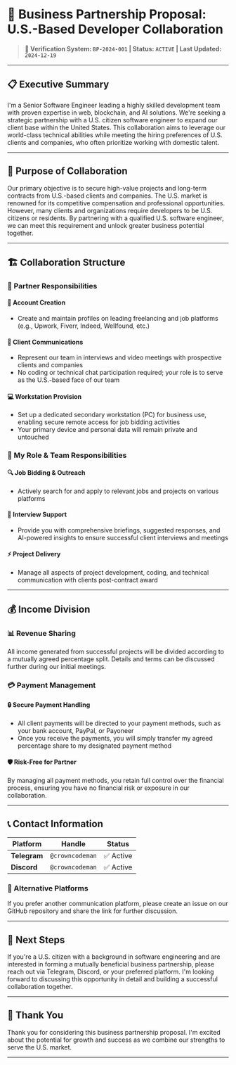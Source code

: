 # 🤝 Business Partnership Proposal: U.S.-Based Developer Collaboration

> **🔐 Verification System: `BP-2024-001` | Status: `ACTIVE` | Last Updated: `2024-12-19`**

---

## 📋 Executive Summary

I'm a Senior Software Engineer leading a highly skilled development team with proven expertise in web, blockchain, and AI solutions. We're seeking a strategic partnership with a U.S. citizen software engineer to expand our client base within the United States. This collaboration aims to leverage our world-class technical abilities while meeting the hiring preferences of U.S. clients and companies, who often prioritize working with domestic talent.

---

## 🎯 Purpose of Collaboration

Our primary objective is to secure high-value projects and long-term contracts from U.S.-based clients and companies. The U.S. market is renowned for its competitive compensation and professional opportunities. However, many clients and organizations require developers to be U.S. citizens or residents. By partnering with a qualified U.S. software engineer, we can meet this requirement and unlock greater business potential together.

---

## 🏗️ Collaboration Structure

### 👤 Partner Responsibilities

#### 📝 Account Creation
- Create and maintain profiles on leading freelancing and job platforms (e.g., Upwork, Fiverr, Indeed, Wellfound, etc.)

#### 💬 Client Communications
- Represent our team in interviews and video meetings with prospective clients and companies
- No coding or technical chat participation required; your role is to serve as the U.S.-based face of our team

#### 💻 Workstation Provision
- Set up a dedicated secondary workstation (PC) for business use, enabling secure remote access for job bidding activities
- Your primary device and personal data will remain private and untouched

### 🚀 My Role & Team Responsibilities

#### 🔍 Job Bidding & Outreach
- Actively search for and apply to relevant jobs and projects on various platforms

#### 🎯 Interview Support
- Provide you with comprehensive briefings, suggested responses, and AI-powered insights to ensure successful client interviews and meetings

#### ⚡ Project Delivery
- Manage all aspects of project development, coding, and technical communication with clients post-contract award

---

## 💰 Income Division

### 📊 Revenue Sharing
All income generated from successful projects will be divided according to a mutually agreed percentage split. Details and terms can be discussed further during our initial meetings.

### 💳 Payment Management

#### 🔒 Secure Payment Handling
- All client payments will be directed to your payment methods, such as your bank account, PayPal, or Payoneer
- Once you receive the payments, you will simply transfer my agreed percentage share to my designated payment method

#### 🛡️ Risk-Free for Partner
By managing all payment methods, you retain full control over the financial process, ensuring you have no financial risk or exposure in our collaboration.

---

## 📞 Contact Information

| Platform | Handle | Status |
|----------|--------|--------|
| **Telegram** | `@crowncodeman` | ✅ Active |
| **Discord** | `@crowncodeman` | ✅ Active |

### 🔄 Alternative Platforms
If you prefer another communication platform, please create an issue on our GitHub repository and share the link for further discussion.

---

## 🚀 Next Steps

If you're a U.S. citizen with a background in software engineering and are interested in forming a mutually beneficial business partnership, please reach out via Telegram, Discord, or your preferred platform. I'm looking forward to discussing this opportunity in detail and building a successful collaboration together.

---

## 🙏 Thank You

Thank you for considering this business partnership proposal. I'm excited about the potential for growth and success as we combine our strengths to serve the U.S. market.

---
